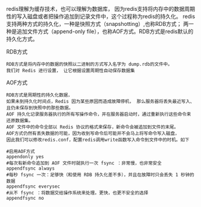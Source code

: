 
redis理解为缓存技术，也可以理解为数据库，
因为redis支持将内存中的数据周期性的写入磁盘或者把操作追加到记录文件中，这个过程称为redis的持久化。
redis支持两种方式的持久化，一种是快照方式（snapshotting）,也称RDB方式；
两一种是追加文件方式（append-only file），也称AOF方式。RDB方式是redis默认的持久化方式。



RDB方式

    RDB方式是将内存中的数据的快照以二进制的方式写入名字为 dump.rdb的文件中。
    我们对 Redis 进行设置， 让它根据设置周期性自动保存数据集
    
AOF方式

    RDB方式是周期性的持久化数据， 
    如果未到持久化时间点，Redis 因为某些原因而造成故障停机， 那么服务器将丢失最近写入、且仍未保存到快照中的那些数据。
    AOF 持久化记录服务器执行的所有写操作命令，并在服务器启动时，通过重新执行这些命令来还原数据集。 
    AOF 文件中的命令全部以 Redis 协议的格式来保存，新命令会被追加到文件的末尾。
    AOF方式仍然有丢失数据的可能，因为收到写命令后可能并不会马上将写命令写入磁盘，
    因此我们可以修改redis.conf，配置redis调用write函数写入命令到文件中的时机。如下
    
    #启用AOF方式
    appendonly yes
    #每次有新命令追加到 AOF 文件时就执行一次 fsync ：非常慢，也非常安全
    appendfsync always
    #每秒 fsync 一次：足够快（和使用 RDB 持久化差不多），并且在故障时只会丢失 1 秒钟的数据
    appendfsync everysec
    #从不 fsync ：将数据交给操作系统来处理。更快，也更不安全的选择
    appendfsync no    